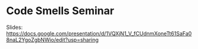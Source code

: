 # Code Smells Seminar

Slides: https://docs.google.com/presentation/d/1VQXjN1_V_fCUdnmXoneTt61SaFa08naL2YgoZgbNWio/edit?usp=sharing
